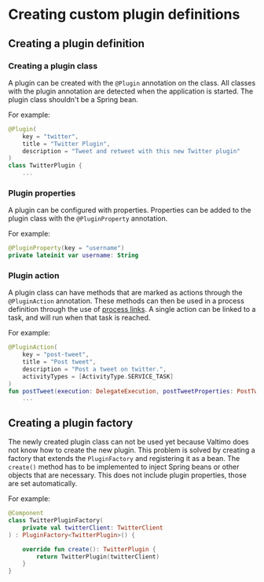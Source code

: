 # Creating custom plugin definitions

## Creating a plugin definition

### Creating a plugin class

A plugin can be created with the `@Plugin` annotation on the class. All classes with the plugin annotation are
detected when the application is started. The plugin class shouldn't be a Spring bean.

For example:

```kotlin
@Plugin(
    key = "twitter",
    title = "Twitter Plugin",
    description = "Tweet and retweet with this new Twitter plugin"
)
class TwitterPlugin {
    ...
```

### Plugin properties

A plugin can be configured with properties. Properties can be added to the plugin class with the `@PluginProperty`
annotation.

For example:

```kotlin
@PluginProperty(key = "username")
private lateinit var username: String
```

### Plugin action

A plugin class can have methods that are marked as actions through the `@PluginAction` annotation. These methods can
then be used in a process definition through the use of [process links](../../using-valtimo/plugin/create-process-link.md). 
A single action can be linked to a task, and will run when that task is reached.

For example:

```kotlin
@PluginAction(
    key = "post-tweet",
    title = "Post tweet",
    description = "Post a tweet on twitter.",
    activityTypes = [ActivityType.SERVICE_TASK]
)
fun postTweet(execution: DelegateExecution, postTweetProperties: PostTweetProperties) {
    ...
```

## Creating a plugin factory

The newly created plugin class can not be used yet because Valtimo does not know how to create the new plugin. This
problem is solved by creating a factory that extends the `PluginFactory` and registering it as a bean. 
The `create()` method has to be implemented to inject Spring beans or other objects that are necessary. This does not
include plugin properties, those are set automatically.

For example:

```kotlin
@Component
class TwitterPluginFactory(
    private val twitterClient: TwitterClient
) : PluginFactory<TwitterPlugin>() {

    override fun create(): TwitterPlugin {
        return TwitterPlugin(twitterClient)
    }
}
```
